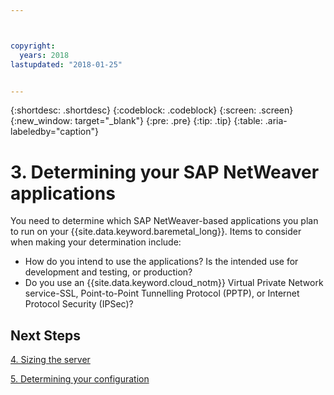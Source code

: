 ```yaml
---



copyright:
  years: 2018
lastupdated: "2018-01-25"


---
```


{:shortdesc: .shortdesc}
{:codeblock: .codeblock}
{:screen: .screen}
{:new_window: target="_blank"}
{:pre: .pre}
{:tip: .tip}
{:table: .aria-labeledby="caption"}


# 3. Determining your SAP NetWeaver applications

You need to determine which SAP NetWeaver-based applications you plan to run on your {{site.data.keyword.baremetal_long}}. Items to consider when making your determination include:

  * How do you intend to use the applications? Is the intended use for development and testing, or production?
  * Do you use an {{site.data.keyword.cloud_notm}} Virtual Private Network service-SSL, Point-to-Point Tunnelling Protocol (PPTP), or Internet Protocol Security (IPSec)?
  
## Next Steps

  [4. Sizing the server](/docs/infrastructure/sap-netweaver/sap-size-server.html)
  
  [5. Determining your configuration](/docs/infrastructure/sap-netweaver/sap-determine-configuration.html)
